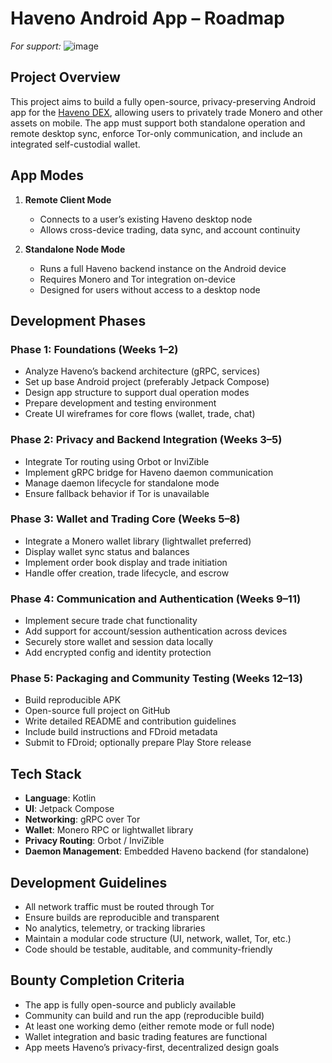 # Haveno Android App – Roadmap

*For support:*
![image](https://github.com/user-attachments/assets/7e9c5541-0556-46c9-bd3b-6977abd558f0)


## Project Overview

This project aims to build a fully open-source, privacy-preserving Android app for the [Haveno DEX](https://github.com/haveno-dex/haveno), allowing users to privately trade Monero and other assets on mobile. The app must support both standalone operation and remote desktop sync, enforce Tor-only communication, and include an integrated self-custodial wallet.

## App Modes

1. **Remote Client Mode**  
   - Connects to a user’s existing Haveno desktop node  
   - Allows cross-device trading, data sync, and account continuity

2. **Standalone Node Mode**  
   - Runs a full Haveno backend instance on the Android device  
   - Requires Monero and Tor integration on-device  
   - Designed for users without access to a desktop node

## Development Phases

### Phase 1: Foundations (Weeks 1–2)
- Analyze Haveno’s backend architecture (gRPC, services)
- Set up base Android project (preferably Jetpack Compose)
- Design app structure to support dual operation modes
- Prepare development and testing environment
- Create UI wireframes for core flows (wallet, trade, chat)

### Phase 2: Privacy and Backend Integration (Weeks 3–5)
- Integrate Tor routing using Orbot or InviZible
- Implement gRPC bridge for Haveno daemon communication
- Manage daemon lifecycle for standalone mode
- Ensure fallback behavior if Tor is unavailable

### Phase 3: Wallet and Trading Core (Weeks 5–8)
- Integrate a Monero wallet library (lightwallet preferred)
- Display wallet sync status and balances
- Implement order book display and trade initiation
- Handle offer creation, trade lifecycle, and escrow

### Phase 4: Communication and Authentication (Weeks 9–11)
- Implement secure trade chat functionality
- Add support for account/session authentication across devices
- Securely store wallet and session data locally
- Add encrypted config and identity protection

### Phase 5: Packaging and Community Testing (Weeks 12–13)
- Build reproducible APK
- Open-source full project on GitHub
- Write detailed README and contribution guidelines
- Include build instructions and FDroid metadata
- Submit to FDroid; optionally prepare Play Store release

## Tech Stack

- **Language**: Kotlin
- **UI**: Jetpack Compose
- **Networking**: gRPC over Tor
- **Wallet**: Monero RPC or lightwallet library
- **Privacy Routing**: Orbot / InviZible
- **Daemon Management**: Embedded Haveno backend (for standalone)

## Development Guidelines

- All network traffic must be routed through Tor
- Ensure builds are reproducible and transparent
- No analytics, telemetry, or tracking libraries
- Maintain a modular code structure (UI, network, wallet, Tor, etc.)
- Code should be testable, auditable, and community-friendly

## Bounty Completion Criteria

- The app is fully open-source and publicly available
- Community can build and run the app (reproducible build)
- At least one working demo (either remote mode or full node)
- Wallet integration and basic trading features are functional
- App meets Haveno’s privacy-first, decentralized design goals

